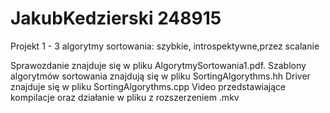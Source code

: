 # JakubKedzierski 248915
Projekt 1 - 3 algorytmy sortowania: szybkie, introspektywne,przez scalanie

Sprawozdanie znajduje się w pliku AlgorytmySortowania1.pdf.
Szablony  algorytmów sortowania znajdują się w pliku SortingAlgorythms.hh
Driver znajduje się w pliku SortingAlgorythms.cpp
Video przedstawiające kompilacje oraz działanie w pliku z rozszerzeniem .mkv
